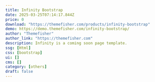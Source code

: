 ```yaml
---
title: Infinity Bootstrap
date: 2025-03-25T07:14:17.844Z
price: 0
download: "https://themefisher.com/products/infinity-bootstrap"
demo: https://demo.themefisher.com/infinity-bootstrap/
author: "Themefisher"
author_link: "https://themefisher.com"
description: Infinity is a coming soon page template.
ssg: [Html]
css: [bootstrap]
ui: []
cms: []
category: [others]
draft: false
---
```

